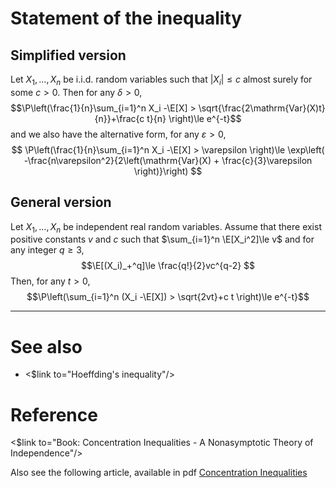 # Statement of the inequality

## Simplified version

Let $X_1,\dots,X_n$ be i.i.d. random variables such that $|X_i|\le c$ almost surely for some $c>0$. Then for any $\delta>0$, 
$$\P\left(\frac{1}{n}\sum_{i=1}^n X_i -\E[X] > \sqrt{\frac{2\mathrm{Var}(X)t}{n}}+\frac{c t}{n} \right)\le e^{-t}$$
and we also have the alternative form, for any $\varepsilon>0$,
$$ \P\left(\frac{1}{n}\sum_{i=1}^n X_i -\E[X] > \varepsilon \right)\le \exp\left( -\frac{n\varepsilon^2}{2\left(\mathrm{Var}(X) + \frac{c}{3}\varepsilon \right)}\right) $$

## General version

Let $X_1,\dots,X_n$ be independent real random variables. Assume that there exist positive constants $v$ and $c$ such that $\sum_{i=1}^n \E[X_i^2]\le v$ and for any integer $q\ge 3$,
$$\E[(X_i)_+^q]\le \frac{q!}{2}vc^{q-2} $$
Then, for any $t>0$, 
$$\P\left(\sum_{i=1}^n (X_i -\E[X]) > \sqrt{2vt}+c t \right)\le e^{-t}$$

---

# See also

* <$link to="Hoeffding's inequality"/>

# Reference 

<$link to="Book: Concentration Inequalities - A Nonasymptotic Theory of Independence"/>

Also see the following article, available in pdf [Concentration Inequalities](http://www.econ.upf.edu/~lugosi/mlss_conc.pdf)